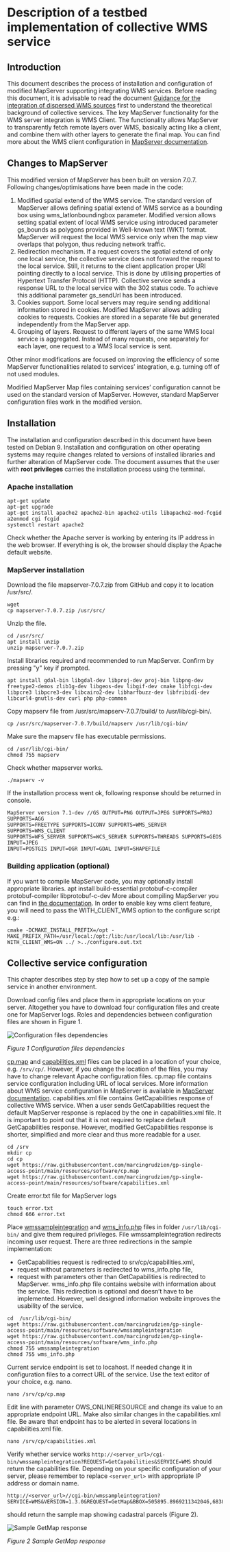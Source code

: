 # **Description of a testbed implementation of collective WMS service**

## Introduction
This document describes the process of installation and configuration of modified MapServer supporting integrating WMS services. 
Before reading this document, it is advisable to read the document [Guidance for the integration of dispersed WMS sources](gp-single-access-point.md) first to understand the theoretical background of collective services.
The key MapServer functionality for the WMS server integration is WMS Client. The functionality allows MapServer to transparently fetch remote layers over WMS, basically acting like a client, and combine them with other layers to generate the final map. You can find more about the WMS client configuration in [MapServer documentation](https://mapserver.org/ogc/wms_client.html).

## Changes to MapServer
This modified version of MapServer has been built on version 7.0.7. Following changes/optimisations have been made in the code:
1.	Modified spatial extend of the WMS service. The standard version of MapServer allows defining spatial extend of WMS service as a bounding box using wms_latlonboundingbox parameter. Modified version allows setting spatial extent of local WMS service using introduced parameter gs_bounds as polygons provided in Well-known text (WKT) format. MapServer will request the local WMS service only when the map view overlaps that polygon, thus reducing network traffic.
2.	Redirection mechanism. If a request covers the spatial extend of only one local service, the collective service does not forward the request to the local service. Still, it returns to the client application proper URI pointing directly to a local service. This is done by utilising properties of Hypertext Transfer Protocol (HTTP). Collective service sends a response URL to the local service with the 302 status code. To achieve this additional parameter gs_sendUrl has been introduced.
3.	Cookies support. Some local servers may require sending additional information stored in cookies. Modified MapServer allows adding cookies to requests. Cookies are stored in a separate file but generated independently from the MapServer app.
4.	Grouping of layers. Request to different layers of the same WMS local service is aggregated. Instead of many requests, one separately for each layer, one request to a WMS local service is sent.

Other minor modifications are focused on improving the efficiency of some MapServer functionalities related to services’ integration, e.g. turning off of not used modules.

Modified MapServer Map files containing services’ configuration cannot be used on the standard version of MapServer. However, standard MapServer configuration files work in the modified version.

## Installation
The installation and configuration described in this document have been tested on Debian 9. Installation and configuration on other operating systems may require changes related to versions of installed libraries and further alteration of MapServer code.
The document assumes that the user with **root privileges** carries the installation process using the terminal.

### Apache installation
```
apt-get update
apt-get upgrade
apt-get install apache2 apache2-bin apache2-utils libapache2-mod-fcgid
a2enmod cgi fcgid
systemctl restart apache2
```
Check whether the Apache server is working by entering its IP address in the web browser. If everything is ok, the browser should display the Apache default website.

### MapServer installation
Download the file mapserver-7.0.7.zip from GitHub and copy it to location /usr/src/.
```
wget 
cp mapserver-7.0.7.zip /usr/src/
```
Unzip the file.
```
cd /usr/src/
apt install unzip
unzip mapserver-7.0.7.zip
```
Install libraries required and recommended to run MapServer. Confirm by pressing "y" key if prompted.
```
apt install gdal-bin libgdal-dev libproj-dev proj-bin libpng-dev freetype2-demos zlib1g-dev libgeos-dev libgif-dev cmake libfcgi-dev libpcre3 libpcre3-dev libcairo2-dev libharfbuzz-dev libfribidi-dev libcurl4-gnutls-dev curl php php-common
```
Copy mapserv file from /usr/src/mapserv-7.0.7/build/ to /usr/lib/cgi-bin/.
```
cp /usr/src/mapserver-7.0.7/build/mapserv /usr/lib/cgi-bin/
```
Make sure the mapserv file has executable permissions.
```
cd /usr/lib/cgi-bin/
chmod 755 mapserv
```
Check whether mapserver works.
```
./mapserv -v
```
If the installation process went ok, following response should be returned in console.
```
MapServer version 7.1-dev //GS OUTPUT=PNG OUTPUT=JPEG SUPPORTS=PROJ SUPPORTS=AGG 
SUPPORTS=FREETYPE SUPPORTS=ICONV SUPPORTS=WMS_SERVER SUPPORTS=WMS_CLIENT 
SUPPORTS=WFS_SERVER SUPPORTS=WCS_SERVER SUPPORTS=THREADS SUPPORTS=GEOS INPUT=JPEG 
INPUT=POSTGIS INPUT=OGR INPUT=GDAL INPUT=SHAPEFILE
```

### Building application (optional)
If you want to compile MapServer code, you may optionally install appropriate libraries.
apt install build-essential protobuf-c-compiler protobuf-compiler libprotobuf-c-dev
More about compiling MapServer you can find in [the documentation](https://www.mapserver.org/installation/unix.html).
In order to enable key wms client feature, you will need to pass the WITH_CLIENT_WMS option to the configure script e.g.:
```
cmake -DCMAKE_INSTALL_PREFIX=/opt -MAKE_PREFIX_PATH=/usr/local:/opt:/lib:/usr/local/lib:/usr/lib - WITH_CLIENT_WMS=ON ../ >../configure.out.txt
````

## Collective service configuration
This chapter describes step by step how to set up a copy of the sample service in another environment.

Download config files and place them in appropriate locations on your server. Altogether you have to download four configuration files and create one for MapServer logs. Roles and dependencies between configuration files are shown in Figure 1.

![Configuration files dependencies](resources/images/redirectionSchema2.png "Configuration files dependencies")

_Figure 1 Configuration files dependencies_

[cp.map](resources/software/cp.map) and [capabilities.xml](resources/software/capabilities.xml) files can be placed in a location of your choice, e.g. ```/srv/cp/```. However, if you change the location of the files, you may have to change relevant Apache configuration files. cp.map file contains service configuration including URL of local services. More information about WMS service configuration in MapServer is available in [MapServer documentation](https://mapserver.org/ogc/wms_server.html). capabilities.xml file contains GetCapabilities response of collective WMS service. When a user sends GetCapabilities request the default MapServer response is replaced by the one in capabilities.xml file. It is important to point out that it is not required to replace default GetCapabilities response. However, modified GetCapabilities response is shorter, simplified and more clear and thus more readable for a user.
```
cd /srv
mkdir cp
cd cp
wget https://raw.githubusercontent.com/marcingrudzien/gp-single-access-point/main/resources/software/cp.map
wget https://raw.githubusercontent.com/marcingrudzien/gp-single-access-point/main/resources/software/capabilities.xml
```
Create error.txt file for MapServer logs
```
touch error.txt
chmod 666 error.txt
```

Place [wmssampleintegration](resources/software/wmssampleintegration) and [wms_info.php](resources/software/wms_info.php) files in folder ```/usr/lib/cgi-bin/``` and give them required privileges. File wmssampleintegration redirects incoming user request. There are three redirections in the sample implementation:
-	GetCapabilities request is redirected to srv/cp/capabilities.xml,
-	request without parameters is redirected to wms_info.php file,
-	request with parameters other than GetCapabilities is redirected to MapServer.
wms_info.php file contains website with information about the service. This redirection is optional and doesn’t have to be implemented. However, well designed information website improves the usability of the service.
```
cd  /usr/lib/cgi-bin/
wget https://raw.githubusercontent.com/marcingrudzien/gp-single-access-point/main/resources/software/wmssampleintegration
wget https://raw.githubusercontent.com/marcingrudzien/gp-single-access-point/main/resources/software/wms_info.php
chmod 755 wmssampleintegration
chmod 755 wms_info.php
```
Current service endpoint is set to locahost. If needed change it in configuration files to a correct URL of the service. Use the text editor of your choice, e.g. nano.
```
nano /srv/cp/cp.map
```
Edit line with parameter OWS_ONLINERESOURCE and change its value to an appropriate endpoint URL.
Make also similar changes in the capabilities.xml file. Be aware that endpoint has to be alerted in several locations in capabilities.xml file.
```
nano /srv/cp/capabilities.xml
```
Verify whether service works ```http://<server_url>/cgi-bin/wmssampleintegration?REQUEST=GetCapabilities&SERVICE=WMS``` should return the capabilities file. Depending on your specific configuration of your server, please remember to replace ```<server_url>``` with appropriate IP address or domain name.
```
http://<server_url>//cgi-bin/wmssampleintegration?SERVICE=WMS&VERSION=1.3.0&REQUEST=GetMap&BBOX=505895.8969211342046,683893.0375732699176,506340.1024577722419,684271.6885483335936&CRS=EPSG:2180&WIDTH=387&HEIGHT=455&LAYERS=cadastral_parcels,labels&STYLES=,&FORMAT=image/png&DPI=72&MAP_RESOLUTION=72&FORMAT_OPTIONS=dpi:72&TRANSPARENT=TRUE
```
should return the sample map showing cadastral parcels (Figure 2).

![Sample GetMap response](resources/images/sampleMap.png "Sample GetMap response")

_Figure 2 Sample GetMap response_
